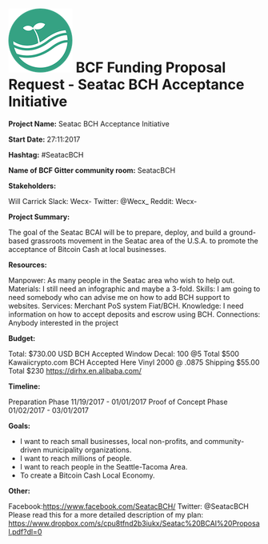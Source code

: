 # ![BCF Logo Round Tiny](https://raw.githubusercontent.com/The-Bitcoin-Cash-Fund/Branding/master/BCF%20Symbol%20Round%20Tiny.png) BCF Funding Proposal Request - Seatac BCH Acceptance Initiative


**Project Name:** Seatac BCH Acceptance Initiative


**Start Date:** 27:11:2017


**Hashtag:** #SeatacBCH


**Name of BCF Gitter community room:** SeatacBCH


**Stakeholders:** 

Will Carrick
Slack: Wecx-
Twitter: @Wecx_
Reddit: Wecx-


**Project Summary:** 

The goal of the Seatac BCAI will be to prepare, deploy, and build a ground-based grassroots movement in the Seatac area of the U.S.A. to promote the acceptance of Bitcoin Cash at local businesses.


**Resources:**

Manpower: As many people in the Seatac area who wish to help out.
Materials: I still need an infographic and maybe a 3-fold.
Skills: I am going to need somebody who can advise me on how to add BCH support to websites.
Services: Merchant PoS system Fiat/BCH.
Knowledge: I need information on how to accept deposits and escrow using BCH.
Connections: Anybody interested in the project

**Budget:**

Total: $730.00 USD
BCH Accepted Window Decal: 100 @5 Total $500
Kawaiicrypto.com
BCH Accepted Here Vinyl 2000 @ .0875 Shipping $55.00
Total $230
https://dirhx.en.alibaba.com/


**Timeline:** 

Preparation Phase
11/19/2017 - 01/01/2017
Proof of Concept Phase
01/02/2017 - 03/01/2017


**Goals:**

- I want to reach small businesses, local non-profits, and community-driven municipality organizations.
- I want to reach millions of people.
- I want to reach people in the Seattle-Tacoma Area.
- To create a Bitcoin Cash Local Economy.

**Other:**

Facebook:https://www.facebook.com/SeatacBCH/
Twitter: @SeatacBCH
Please read this for a more detailed description of my plan:
https://www.dropbox.com/s/cpu8tfnd2b3iukx/Seatac%20BCAI%20Proposal.pdf?dl=0
